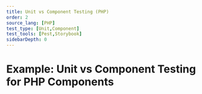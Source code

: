 ```yaml
---
title: Unit vs Component Testing (PHP)
order: 2
source_lang: [PHP]
test_type: [Unit,Component]
test_tools: [Pest,Storybook]
sidebarDepth: 0
---
```


# Example: Unit vs Component Testing for PHP Components
